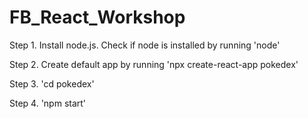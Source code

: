 # FB_React_Workshop

Step 1. Install node.js. Check if node is installed by running 
'node'

Step 2. Create default app by running
'npx create-react-app pokedex'

Step 3. 'cd pokedex'

Step 4. 'npm start'
